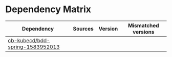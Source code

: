 # Dependency Matrix

Dependency | Sources | Version | Mismatched versions
---------- | ------- | ------- | -------------------
[cb-kubecd/bdd-spring-1583952013](https://github.com/cb-kubecd/bdd-spring-1583952013.git) |  | []() | 
